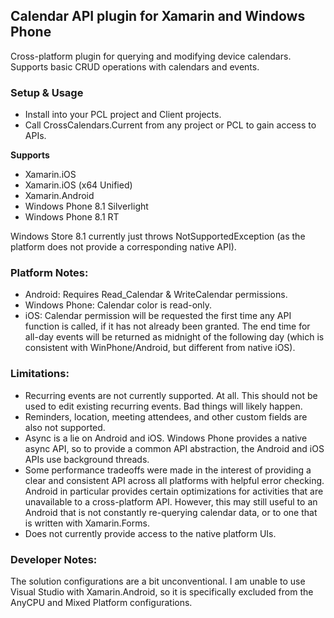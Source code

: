 ## Calendar API plugin for Xamarin and Windows Phone

Cross-platform plugin for querying and modifying device calendars. Supports basic CRUD operations with calendars and events.

### Setup & Usage
* Install into your PCL project and Client projects.
* Call CrossCalendars.Current from any project or PCL to gain access to APIs.

**Supports**
* Xamarin.iOS
* Xamarin.iOS (x64 Unified)
* Xamarin.Android
* Windows Phone 8.1 Silverlight
* Windows Phone 8.1 RT

Windows Store 8.1 currently just throws NotSupportedException (as the platform does not provide a corresponding native API).

### Platform Notes:
* Android: Requires Read_Calendar & WriteCalendar permissions.
* Windows Phone: Calendar color is read-only.
* iOS: Calendar permission will be requested the first time any API function is called, if it has not already been granted. The end time for all-day events will be returned as midnight of the following day (which is consistent with WinPhone/Android, but different from native iOS).

### Limitations:
* Recurring events are not currently supported. At all. This should not be used to edit existing recurring events. Bad things will likely happen.
* Reminders, location, meeting attendees, and other custom fields are also not supported.
* Async is a lie on Android and iOS. Windows Phone provides a native async API, so to provide a common API abstraction, the Android and iOS APIs use background threads.
* Some performance tradeoffs were made in the interest of providing a clear and consistent API across all platforms with helpful error checking. Android in particular provides certain optimizations for activities that are unavailable to a cross-platform API. However, this may still useful to an Android that is not constantly re-querying calendar data, or to one that is written with Xamarin.Forms.
* Does not currently provide access to the native platform UIs.

### Developer Notes:
The solution configurations are a bit unconventional. I am unable to use Visual Studio with Xamarin.Android, so it is specifically excluded from the AnyCPU and Mixed Platform configurations.
